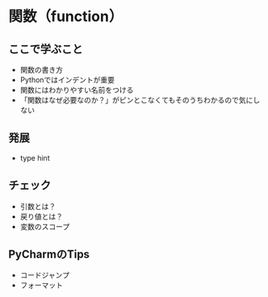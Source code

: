 # 関数（function）

## ここで学ぶこと
- 関数の書き方
- Pythonではインデントが重要
- 関数にはわかりやすい名前をつける
- 「関数はなぜ必要なのか？」がピンとこなくてもそのうちわかるので気にしない

## 発展
- type hint

## チェック
- 引数とは？
- 戻り値とは？
- 変数のスコープ

## PyCharmのTips
- コードジャンプ
- フォーマット

